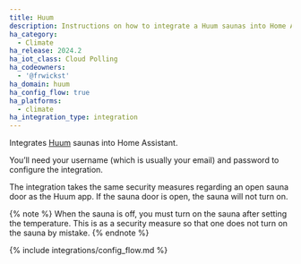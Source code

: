 ```yaml
---
title: Huum
description: Instructions on how to integrate a Huum saunas into Home Assistant.
ha_category:
  - Climate
ha_release: 2024.2
ha_iot_class: Cloud Polling
ha_codeowners:
  - '@frwickst'
ha_domain: huum
ha_config_flow: true
ha_platforms:
  - climate
ha_integration_type: integration
---
```


Integrates [Huum](https://huum.eu/) saunas into Home Assistant.

You’ll need your username (which is usually your email) and password to configure the integration.

The integration takes the same security measures regarding an open sauna door as the Huum app.
If the sauna door is open, the sauna will not turn on.

{% note %}
When the sauna is off, you must turn on the sauna after setting the temperature.
This is as a security measure so that one does not turn on the
sauna by mistake.
{% endnote %}

{% include integrations/config_flow.md %}
